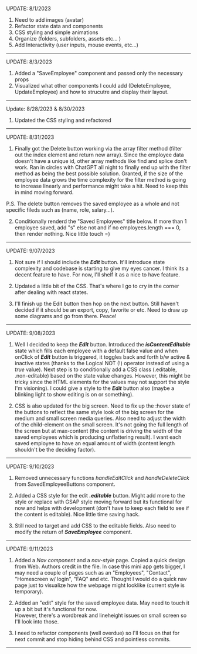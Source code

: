 UPDATE: 8/1/2023

1. Need to add images (avatar)
2. Refactor state data and components
3. CSS styling and simple animations
4. Organize (folders, subfolders, assets etc... )
5. Add Interactivity (user inputs, mouse events, etc...)

<hr>

UPDATE: 8/3/2023

1. Added a "SaveEmployee" component and passed only the necessary props
2. Visualized what other components I could add (DeleteEmployee, UpdateEmployee) and how to strucutre and display their layout.

<hr>

Update: 8/28/2023 & 8/30/2023

1. Updated the CSS styling and refactored

<hr>

UPDATE: 8/31/2023

1. Finally got the Delete button working via the array filter method (filter out the index element and return new array). Since the employee data doesn't have a unique id, other array methods like find and splice don't work. Ran in circles with ChatGPT all night to finally end up with the filter method as being the best possible solution. Granted, if the size of the employee data grows the time complexity for the filter method is going to increase linearly and performance might take a hit. Need to keep this in mind moving forward.

P.S. The delete button removes the saved employee as a whole and not specific fileds such as (name, role, salary...).

2. Conditionally renderd the "Saved Employees" title below. If more than 1 employee saved, add "s" else not and if no employees.length === 0, then render nothing. Nice little touch =)

<hr>

UPDATE: 9/07/2023

1. Not sure if I should include the **_Edit_** button. It'll introduce state complexity and codebase is starting to give my eyes cancer. I think its a decent feature to have. For now, I'll shelf it as a nice to have feature.

2. Updated a little bit of the CSS. That's where I go to cry in the corner after dealing with react states.

3. I'll finish up the Edit button then hop on the next button. Still haven't decided if it should be an export, copy, favorite or etc. Need to draw up some diagrams and go from there. Peace!

<hr>

UPDATE: 9/08/2023

1. Well I decided to keep the **_Edit_** button. Introduced the **_isContentEditable_** state which fills each employee with a default false value and when onClick of **_Edit_** button is triggered, it toggles back and forth b/w active & inactive states (thanks to the Logical NOT (!) operator instead of using a <em>true</em> value). Next step is to conditionally add a CSS class (.editable, .non-editable) based on the state value changes. However, this might be tricky since the HTML elements for the values may not support the style I'm visioning). I could give a style to the **_Edit_** button also (maybe a blinking light to show editing is on or something).

2. CSS is also updated for the big screen. Need to fix up the :hover state of the buttons to reflect the same style look of the big screen for the medium and small screen media queries. Also need to adjust the width of the child-element on the small screen. It's not going the full length of the screen but at max-content (the content is driving the width of the saved employees which is producing unflattering result). I want each saved employee to have an equal amount of width (content length shouldn't be the deciding factor).

<hr>

UPDATE: 9/10/2023

1. Removed unnecessary functions <em>handleEditClick</em> and <em>handleDeleteClick</em> from SavedEmployeeButtons component.

2. Added a CSS style for the edit **_.editable_** button. Might add more to the style or replace with GSAP style moving forward but its functional for now and helps with development (don't have to keep each field to see if the content is editable). Nice little time saving hack.

3. Still need to target and add CSS to the editable fields. Also need to modify the return of **_SaveEmployee_** component.

<hr>

UPDATE: 9/11/2023

1. Added a <em>Nav component</em> and a <em>nav-style</em> page. Copied a quick design from Web. Authors credit in the file. In case this mini app gets bigger, I may need a couple of pages such as an "Employees", "Contact", "Homescreen w/ login", "FAQ" and etc. Thought I would do a quick nav page just to visualize how the webpage might looklike (current style is temporary). 

2. Added an "edit" style for the saved employee data. May need to touch it up a bit but it's functional for now. <br>
   However, there's a wordbreak and lineheight issues on small screen so I'll look into those. 

3. I need to refactor components (well overdue) so I'll focus on that for next commit and stop hiding behind CSS and pointless commits.

<hr>